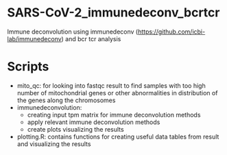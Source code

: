 # SARS-CoV-2_immunedeconv_bcrtcr
Immune deconvolution using immunedeconv (https://github.com/icbi-lab/immunedeconv) and bcr tcr analysis

# Scripts
* mito_qc: for looking into fastqc result to find samples with too high number of mitochondrial genes or other abnormalities in distribution of the genes along the chromosomes
* immunedeconvolution: 
  - creating input tpm matrix for immune deconvolution methods
  - apply relevant immune deconvolution methods
  - create plots visualizing the results
* plotting.R: contains functions for creating useful data tables from result and visualizing the results
